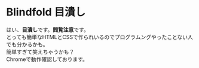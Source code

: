 # Blindfold 目潰し
はい、**目潰し**です。**閲覧注意**です。  
とっても簡単なHTMLとCSSで作られいるのでプログラムングやったことない人でも分かるかも。  
簡単すぎて笑えちゃうかも？  
Chromeで動作確認しております。